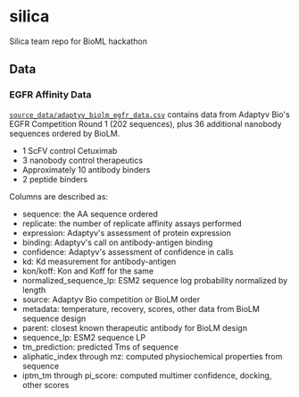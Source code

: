 # silica
Silica team repo for BioML hackathon

## Data

### EGFR Affinity Data

[`source_data/adaptyv_biolm_egfr_data.csv`](source_data/adaptyv_biolm_egfr_data.csv) 
contains data from Adaptyv Bio's EGFR Competition Round 1 (202 sequences), plus 
36 additional nanobody sequences ordered by BioLM.

  * 1 ScFV control Cetuximab
  * 3 nanobody control therapeutics
  * Approximately 10 antibody binders
  * 2 peptide binders

Columns are described as:

  * sequence: the AA sequence ordered
  * replicate: the number of replicate affinity assays performed
  * expression: Adaptyv's assessment of protein expression
  * binding: Adaptyv's call on antibody-antigen binding
  * confidence: Adaptyv's assessment of confidence in calls
  * kd: Kd measurement for antibody-antigen
  * kon/koff: Kon and Koff for the same
  * normalized_sequence_lp: ESM2 sequence log probability normalized by length
  * source: Adaptyv Bio competition or BioLM order
  * metadata: temperature, recovery, scores, other data from BioLM sequence design
  * parent: closest known therapeutic antibody for BioLM design
  * sequence_lp: ESM2 sequence LP
  * tm_prediction: predicted Tms of sequence
  * aliphatic_index through mz: computed physiochemical properties from sequence
  * iptm_tm through pi_score: computed multimer confidence, docking, other scores




